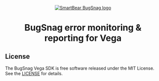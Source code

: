 <div align="center">
  <a href="https://www.bugsnag.com/platforms/javascript">
    <picture>
      <source media="(prefers-color-scheme: dark)" srcset="https://assets.smartbear.com/m/3dab7e6cf880aa2b/original/BugSnag-Repository-Header-Dark.svg">
      <img alt="SmartBear BugSnag logo" src="https://assets.smartbear.com/m/3945e02cdc983893/original/BugSnag-Repository-Header-Light.svg">
    </picture>
  </a>
  <h1>BugSnag error monitoring & reporting for Vega</h1>
</div>

## License

The BugSnag Vega SDK is free software released under the MIT License. See the [LICENSE](https://github.com/bugsnag/bugsnag-vega/blob/main/LICENSE) for details.
